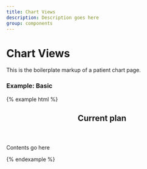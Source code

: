 ```yaml
---
title: Chart Views
description: Description goes here
group: components
---
```


# Chart Views
This is the boilerplate markup of a patient chart page.

### Example: Basic

{% example html %}

<section class="chart-view">
  <header>
    <h1>Current plan</h1>
  </header>

  <div>
    Contents go here
  </div>
</section>

{% endexample %}